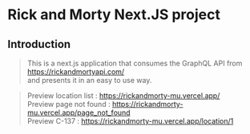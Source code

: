 # Rick and Morty Next.JS project

## Introduction

> This is a next.js application that consumes the GraphQL API from https://rickandmortyapi.com/  
> and presents it in an easy to use way.


>Preview location list : https://rickandmorty-mu.vercel.app/  
>Preview page not found : https://rickandmorty-mu.vercel.app/page_not_found  
>Preview C-137 : https://rickandmorty-mu.vercel.app/location/1  
